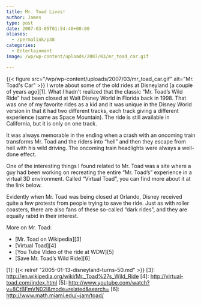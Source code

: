 ```yaml
---
title: Mr. Toad Lives!
author: James
type: post
date: 2007-03-05T01:54:40+00:00
aliases:
  - /permalink/p38
categories:
  - Entertainment
image: /wp/wp-content/uploads/2007/03/mr_toad_car.gif

---
```

{{< figure src="/wp/wp-content/uploads/2007/03/mr_toad_car.gif" alt="Mr. Toad's Car" >}}
I wrote about some of the old rides at Disneyland [a couple of years ago][1]. What I hadn't realized that the classic &#8220;Mr. Toad&#8217;s Wild Ride&#8221; had been closed at Walt Disney World in Florida back in 1998. That was one of my favorite rides as a kid and it was unique in the Disney World version in that it had two different tracks, each track giving a different experience (same as Space Mountain). The ride is still available in California, but it is only on one track.

It was always memorable in the ending when a crash with an oncoming train transforms Mr. Toad and the riders into &#8220;hell&#8221; and then they escape from hell with his wild driving. The oncoming train headlights were always a well-done effect.

One of the interesting things I found related to Mr. Toad was a site where a guy had been working on recreating the entire &#8220;Mr. Toad&#8217;s&#8221; experience in a virtual 3D environment. Called &#8220;Virtual Toad&#8221;, you can find more about it at the link below.

Evidently when Mr. Toad was being closed at Orlando, Disney received quite a few protests from people trying to save the ride. Just as with roller coasters, there are also fans of these so-called &#8220;dark rides&#8221;, and they are equally rabid in their interest.

More on Mr. Toad:

* [Mr. Toad on Wikipedia][3]
* [Virtual Toad][4]
* [You Tube Video of the ride at WDW][5]
* [Save Mr. Toad&#8217;s Wild Ride][6]

 [1]: {{< relref "2005-01-13-disneyland-turns-50.md" >}}
 [3]: http://en.wikipedia.org/wiki/Mr._Toad%27s_Wild_Ride
 [4]: http://virtual-toad.com/index.html
 [5]: http://www.youtube.com/watch?v=8CtBFmVN02I&mode=related&search=
 [6]: http://www.math.miami.edu/~jam/toad/
